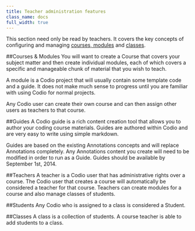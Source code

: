 ```yaml
---
title: Teacher administration features
class_name: docs
full_width: true
---
```


This section need only be read by teachers. It covers the key concepts of configuring and managing [courses, modules](courses) and [classes](classes).

##Courses & Modules
You will want to create a Course that covers your subject matter and then create individual modules, each of which covers a specific and manageable chunk of material that you wish to teach.

A module is a Codio project that will usually contain some template code and a guide. It does not make much sense to progress until you are familiar with using Codio for normal projects.

Any Codio user can create their own course and can then assign other users as teachers to that course.

##Guides
A Codio guide is a rich content creation tool that allows you to author your coding course materials. Guides are authored within Codio and are very easy to write using simple markdown. 

Guides are based on the existing Annotations concepts and will replace Annotations completely. Any Annotations content you create will need to be modified in order to run as a Guide. Guides should be available by September 1st, 2014.

##Teachers
A teacher is a Codio user that has administrative rights over a course. The Codio user that creates a course will automatically be considered a teacher for that course. Teachers can create modules for a course and also manage classes of students.

##Students
Any Codio who is assigned to a class is considered a Student.

##Classes
A class is a collection of students. A course teacher is able to add students to a class.